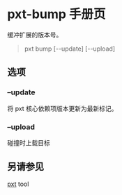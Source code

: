 # pxt-bump 手册页

缓冲扩展的版本号。

> pxt bump [--update] [--upload]

## 选项

### –update

将 pxt 核心依赖项版本更新为最新标记。

### –upload

碰撞时上载目标

## 另请参见

[pxt](https://makecode.com/cli) tool
